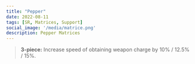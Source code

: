 ```yaml
---
title: "Pepper"
date: 2022-08-11
tags: [SR, Matrices, Support]
social_image: '/media/matrice.png'
description: Pepper Matrices
---
```


> **3-piece:** Increase speed of obtaining weapon charge by 10% / 12.5% / 15%.